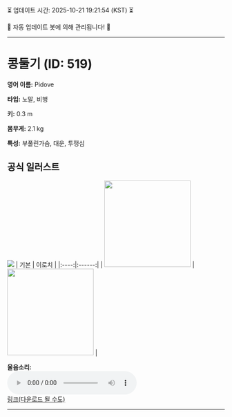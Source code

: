 
⏳ 업데이트 시간: 2025-10-21 19:21:54 (KST) ⏳

🤖 자동 업데이트 봇에 의해 관리됩니다! 🤖

---

# 콩둘기 (ID: 519)
**영어 이름:** Pidove

**타입:** 노말, 비행

**키:** 0.3 m

**몸무게:** 2.1 kg

**특성:** 부풀린가슴, 대운, 투쟁심

## 공식 일러스트
![](https://raw.githubusercontent.com/PokeAPI/sprites/master/sprites/pokemon/other/official-artwork/519.png)
| 기본 | 이로치 |
|:----:|:------:|
| <img src="http://play.pokemonshowdown.com/sprites/ani/pidove.gif" width="200"> | <img src="http://play.pokemonshowdown.com/sprites/ani-shiny/pidove.gif" width="200"> |

**울음소리:**<br><audio controls src="https://raw.githubusercontent.com/PokeAPI/cries/main/cries/pokemon/latest/519.ogg"></audio><br> [링크(다운로드 될 수도)](https://raw.githubusercontent.com/PokeAPI/cries/main/cries/pokemon/latest/519.ogg)


---
